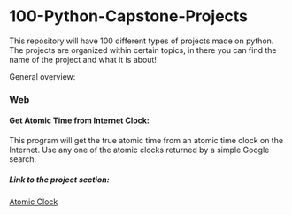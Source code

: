 # 100-Python-Capstone-Projects
This repository will have 100 different types of projects made on python.
The projects are organized within certain topics, in there you can find the name of the project and what it is about!

General overview:
### Web
#### Get Atomic Time from Internet Clock:
This program will get the true atomic time from an atomic time clock on the Internet. Use any one of the atomic clocks returned by a simple Google search.
##### Link to the project section: 
[Atomic Clock](100-Python-Capstone-Projects/README.md#atomic_clock.py)
